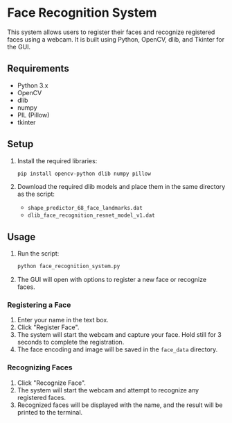 # Face Recognition System

This system allows users to register their faces and recognize registered faces using a webcam. It is built using Python, OpenCV, dlib, and Tkinter for the GUI.

## Requirements

- Python 3.x
- OpenCV
- dlib
- numpy
- PIL (Pillow)
- tkinter

## Setup

1. Install the required libraries:
    ```bash
    pip install opencv-python dlib numpy pillow
    ```

2. Download the required dlib models and place them in the same directory as the script:
    - `shape_predictor_68_face_landmarks.dat`
    - `dlib_face_recognition_resnet_model_v1.dat`

## Usage

1. Run the script:
    ```bash
    python face_recognition_system.py
    ```

2. The GUI will open with options to register a new face or recognize faces.

### Registering a Face

1. Enter your name in the text box.
2. Click "Register Face".
3. The system will start the webcam and capture your face. Hold still for 3 seconds to complete the registration.
4. The face encoding and image will be saved in the `face_data` directory.

### Recognizing Faces

1. Click "Recognize Face".
2. The system will start the webcam and attempt to recognize any registered faces.
3. Recognized faces will be displayed with the name, and the result will be printed to the terminal.
